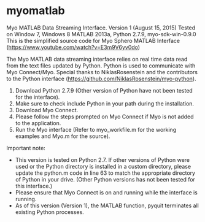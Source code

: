 # myomatlab

Myo MATLAB Data Streaming Interface. Version 1 (August 15, 2015)
Tested on Window 7, Windows 8
MATLAB 2013a, Python 2.7.9, myo-sdk-win-0.9.0
This is the simplified source code for Myo Sphero MATLAB Interface (https://www.youtube.com/watch?v=E3m9V6yv0do)

The Myo MATLAB data streaming interface relies on real time data read from the text files updated by Python. Python is used to communicate with Myo Connect/Myo. Special thanks to NiklasRosenstein and the contributors to the Python interface (https://github.com/NiklasRosenstein/myo-python).

1.	Download Python 2.7.9 (Other version of Python have not been tested for the interface).
2.	Make sure to check include Python in your path during the installation.
3.	Download Myo Connect.
4.	Please follow the steps prompted on Myo Connect if Myo is not added to the application.
5.	Run the Myo interface (Refer to myo_workfile.m for the working examples and Myo.m for the source).

Important note:
- This version is tested on Python 2.7. If other versions of Python were used or the Python directory is installed in a custom directory, please update the python.m code in line 63 to match the appropriate directory of Python in your drive. (Other Python versions has not been tested for this interface.)
- Please ensure that Myo Connect is on and running while the interface is running.
- As of this version (Version 1), the MATLAB function, pyquit terminates all existing Python processes. 
